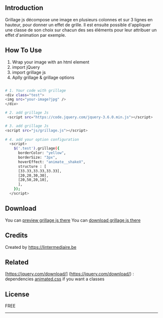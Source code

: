 ## Introduction

Grillage js décompose une image en plusieurs colonnes et sur 3 lignes en hauteur, pour donner un effet de grille. Il est ensuite possible d'appliquer une classe de son choix sur chacun des ses éléments pour leur attribuer un effet d'animation par exemple.


## How To Use

1. Wrap your image with an html element
2. import jQuery
3. import grillage js
4. Aplly grillage & grillage options


```bash

# 1. Your code with grillage
<div class="test">
<img src="your-image?jpg" />
</div>

# 2. add grillage Js
 <script src="https://code.jquery.com/jquery-3.6.0.min.js"></script>

# 3. add grillage Js
<script src="js/grillage.js"></script>
 
# 4. add your option configuration
  <script>
    $('.test').grillage({
      borderColor: "yellow",
      borderSize: "3px",
      hoverEffect: "animate__shakeX",
      structure : [
      [33.33,33.33,33.33],
      [20,20,30,30],
      [20,50,20,10],
      ],
    });
  </script>
```


## Download

You can [preview grillage js there](https://projetsmerlin.github.io/grillage/)
You can [download grillage js there](https://github.com/ProjetsMerlin/grillage/archive/refs/heads/master.zip)


## Credits

Created by https://lintermediaire.be


## Related

[https://jquery.com/download/] (https://jquery.com/download/) : dependencies
[animated.css](https://github.com/amitmerchant1990/markdownify-web) if you want a classes


## License

FREE

---
